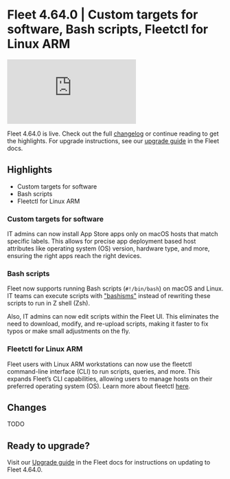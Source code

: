 # Fleet 4.64.0 | Custom targets for software, Bash scripts, Fleetctl for Linux ARM

<div purpose="embedded-content">
   <iframe src="https://www.youtube.com/embed/JM-0PKO6xvY" frameborder="0" allowfullscreen></iframe>
</div>

Fleet 4.64.0 is live. Check out the full [changelog](https://github.com/fleetdm/fleet/releases/tag/fleet-v4.64.0) or continue reading to get the highlights.
For upgrade instructions, see our [upgrade guide](https://fleetdm.com/docs/deploying/upgrading-fleet) in the Fleet docs.

## Highlights

- Custom targets for software
- Bash scripts
- Fleetctl for Linux ARM

### Custom targets for software

IT admins can now install App Store apps only on macOS hosts that match specific labels. This allows for precise app deployment based host attributes like operating system (OS) version, hardware type, and more, ensuring the right apps reach the right devices.

### Bash scripts

Fleet now supports running Bash scripts (`#!/bin/bash`) on macOS and Linux. IT teams can execute scripts with ["bashisms"](https://mywiki.wooledge.org/Bashism) instead of rewriting these scripts to run in Z shell (Zsh).

Also, IT admins can now edit scripts within the Fleet UI. This eliminates the need to download, modify, and re-upload scripts, making it faster to fix typos or make small adjustments on the fly.

### Fleetctl for Linux ARM

Fleet users with Linux ARM workstations can now use the fleetctl command-line interface (CLI) to run scripts, queries, and more. This expands Fleet’s CLI capabilities, allowing users to manage hosts on their preferred operating system (OS). Learn more about fleetctl [here](https://fleetdm.com/guides/fleetctl).

## Changes

TODO

## Ready to upgrade?

Visit our [Upgrade guide](https://fleetdm.com/docs/deploying/upgrading-fleet) in the Fleet docs for instructions on updating to Fleet 4.64.0.

<meta name="category" value="releases">
<meta name="authorFullName" value="Noah Talerman">
<meta name="authorGitHubUsername" value="noahtalerman">
<meta name="publishedOn" value="2025-02-04">
<meta name="articleTitle" value="Fleet 4.64.0 | TODO">
<meta name="articleImageUrl" value="../website/assets/images/articles/fleet-4.64.0-1600x900@2x.png">
